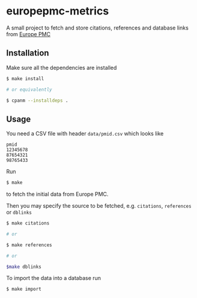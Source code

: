 # europepmc-metrics

A small project to fetch and store citations, references and database links
from [Europe PMC](https://europepmc.org.)

## Installation

Make sure all the dependencies are installed

```bash
$ make install

# or equivalently

$ cpanm --installdeps .
```

## Usage

You need a CSV file with header  `data/pmid.csv` which looks like
```csv
pmid
12345678
87654321
98765433
```

Run
```bash
$ make
```

to fetch the initial data from Europe PMC.

Then you may specify the source to be fetched, e.g. `citations`, `references` or `dblinks`
```bash
$ make citations

# or

$ make references

# or

$make dblinks
```

To import the data into a database run
```bash
$ make import
```

